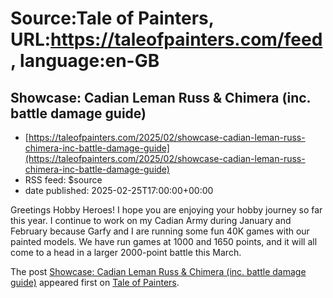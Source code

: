 # Source:Tale of Painters, URL:https://taleofpainters.com/feed, language:en-GB

## Showcase: Cadian Leman Russ & Chimera (inc. battle damage guide)
 - [https://taleofpainters.com/2025/02/showcase-cadian-leman-russ-chimera-inc-battle-damage-guide](https://taleofpainters.com/2025/02/showcase-cadian-leman-russ-chimera-inc-battle-damage-guide)
 - RSS feed: $source
 - date published: 2025-02-25T17:00:00+00:00

<p>Greetings Hobby Heroes! I hope you are enjoying your hobby journey so far this year. I continue to work on my Cadian Army during January and February because Garfy and I are running some fun 40K games with our painted models. We have run games at 1000 and 1650 points, and it will all come to a head in a larger 2000-point battle this March.</p>
<p>The post <a href="https://taleofpainters.com/2025/02/showcase-cadian-leman-russ-chimera-inc-battle-damage-guide/">Showcase: Cadian Leman Russ &amp; Chimera (inc. battle damage guide)</a> appeared first on <a href="https://taleofpainters.com">Tale of Painters</a>.</p>

